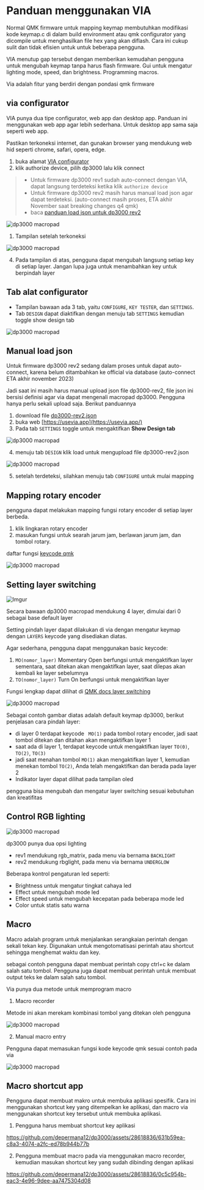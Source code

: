 
# Panduan menggunakan VIA
Normal QMK firmware untuk mapping keymap membutuhkan modifikasi kode keymap.c di dalam build environment atau qmk configurator yang dicompile untuk menghasilkan file hex yang akan diflash. Cara ini cukup sulit dan tidak efisien untuk untuk beberapa pengguna.

VIA menutup gap tersebut dengan memberikan kemudahan pengguna untuk mengubah keymap tanpa harus flash firmware. Gui untuk mengatur lighting mode, speed, dan brightness. Programming macros.

Via adalah fitur yang berdiri dengan pondasi qmk firmware

## via configurator
VIA punya dua tipe configurator, web app dan desktop app. Panduan ini menggunakan web app agar lebih sederhana. Untuk desktop app sama saja seperti web app. 

Pastikan terkoneksi internet, dan gunakan browser yang mendukung web hid seperti chrome, safari, opera, edge.

1. buka alamat [VIA configurator](https://usevia.app/)
2. klik authorize device, pilih dp3000 lalu klik connect

> - Untuk firmware dp3000 rev1 sudah auto-connect dengan VIA, dapat langsung terdeteksi ketika klik `authorize device`
> - Untuk firmware dp3000 rev2 masih harus manual load json agar dapat terdeteksi. (auto-connect masih proses, ETA akhir November saat breaking changes q4 qmk)
> - baca [panduan load json untuk dp3000 rev2](#manual-load-json)
   
![dp3000 macropad](https://i.imgur.com/XS7Pe97h.jpg)

1. Tampilan setelah terkoneksi

![dp3000 macropad](https://i.imgur.com/TYVrkC7h.jpg)

4. Pada tampilan di atas, pengguna dapat mengubah langsung setiap key di setiap layer. Jangan lupa juga untuk menambahkan key untuk berpindah layer

## Tab alat configurator

- Tampilan bawaan ada 3 tab, yaitu `CONFIGURE`, `KEY TESTER`, dan `SETTINGS`. 
- Tab `DESIGN` dapat diaktifkan dengan menuju tab `SETTINGS` kemudian toggle show design tab

![dp3000 macropad](https://i.imgur.com/6lF5fMDh.jpg)

## Manual load json
Untuk firmware dp3000 rev2 sedang dalam proses untuk dapat auto-connect, karena belum ditambahkan ke official via database (auto-connect ETA akhir november 2023)

Jadi saat ini masih harus manual upload json file dp3000-rev2, file json ini bersisi definisi agar via dapat mengenali macropad dp3000. Pengguna hanya perlu sekali upload saja. Berikut panduannya

1. download file [dp3000-rev2.json](https://drive.google.com/uc?id=1wcIDpMSniR9_wCjKMlnjyhLKqqTzrHiz&export=download)
2. buka web [https://usevia.app](https://usevia.app/)
3. Pada tab `SETTINGS` toggle untuk mengaktifkan **Show Design tab**

![dp3000 macropad](https://i.imgur.com/ei5MmHch.jpg)

4. menuju tab `DESIGN` klik load untuk mengupload file dp3000-rev2.json

![dp3000 macropad](https://i.imgur.com/53dmCSch.jpg)

5. setelah terdeteksi, silahkan menuju tab `CONFIGURE` untuk mulai mapping

## Mapping rotary encoder

pengguna dapat melakukan mapping fungsi rotary encoder di setiap layer berbeda.

1. klik lingkaran rotary encoder
2. masukan fungsi untuk searah jarum jam, berlawan jarum jam, dan tombol rotary.

daftar fungsi [keycode qmk](https://docs.qmk.fm/#/keycodes)

![dp3000 macropad](https://i.imgur.com/6RNFG6Nh.jpg)

## Setting layer switching

![Imgur](https://i.imgur.com/hcUzpdEh.jpg)


Secara bawaan dp3000 macropad mendukung 4 layer, dimulai dari 0 sebagai base default layer

Setting pindah layer dapat dilakukan di via dengan mengatur keymap dengan `LAYERS` keycode yang disediakan diatas.

Agar sederhana, pengguna dapat menggunakan basic keycode:

1. ``MO(nomor_layer)`` Momentary Open berfungsi untuk mengaktifkan layer sementara, saat ditekan akan mengaktifkan layer, saat dilepas akan kembali ke layer sebelumnya
2. ``TO(nomor_layer)`` Turn On berfungsi untuk mengaktifkan layer

Fungsi lengkap dapat dilihat di [QMK docs layer switching](https://docs.qmk.fm/#/feature_layers?id=switching-and-toggling-layers)

![dp3000 macropad](https://i.imgur.com/CVwRCO8h.jpg)

Sebagai contoh gambar diatas adalah default keymap dp3000, berikut penjelasan cara pindah layer:

-  di layer 0 terdapat keycode `` MO(1)`` pada tombol rotary encoder, jadi saat tombol ditekan dan ditahan akan mengaktifkan layer 1
-  saat ada di layer 1, terdapat keycode untuk mengaktifkan layer ``TO(0)``, ``TO(2)``, ``TO(3)``
-  jadi saat menahan tombol ``MO(1)`` akan mengaktifkan layer 1, kemudian menekan tombol ``TO(2)``, Anda telah mengaktifkan dan berada pada layer 2
-  Indikator layer dapat dilihat pada tampilan oled

pengguna bisa mengubah dan mengatur layer switching sesuai kebutuhan dan kreatifitas

## Control RGB lighting

![dp3000 macropad](https://i.imgur.com/mpVepRph.jpg)

dp3000 punya dua opsi lighting

- rev1 mendukung rgb_matrix, pada menu via bernama `BACKLIGHT`
- rev2 mendukung rbglight, pada menu via bernama `UNDERGLOW`

Beberapa kontrol pengaturan led seperti:
- Brightness untuk mengatur tingkat  cahaya led
- Effect untuk mengubah mode led
- Effect speed untuk mengubah kecepatan pada beberapa mode led
- Color untuk statis satu warna

## Macro
Macro adalah program untuk menjalankan serangkaian perintah dengan sekali tekan key. Digunakan untuk mengotomatisasi perintah atau shortcut sehingga menghemat waktu dan key.

sebagai contoh pengguna dapat membuat perintah copy ctrl+c ke dalam salah satu tombol. Pengguna juga dapat membuat perintah untuk membuat output teks ke dalam salah satu tombol.

Via punya dua metode untuk memprogram macro

1. Macro recorder

Metode ini akan merekam kombinasi tombol yang ditekan oleh pengguna

![dp3000 macropad](https://i.imgur.com/abDotLZh.jpg)

2. Manual macro entry

Pengguna dapat memasukan fungsi kode keycode qmk sesuai contoh pada via

![dp3000 macropad](https://i.imgur.com/mhaOZPZh.jpg)

## Macro shortcut app

Pengguna dapat membuat makro untuk membuka aplikasi spesifik. Cara ini menggunakan shortcut key yang ditempelkan ke aplikasi, dan macro via menggunakan shortcut key tersebut untuk membuka aplikasi.

1. Pengguna harus membuat shortcut key aplikasi


https://github.com/depermana12/dp3000/assets/28618836/631b59ea-c8a3-4074-a2fc-ed78b944b77b


2. Pengguna membuat macro pada via menggunakan macro recorder, kemudian masukan shortcut key yang sudah dibinding dengan aplikasi


https://github.com/depermana12/dp3000/assets/28618836/0c5c954b-eac3-4e96-9dee-aa7475304d08


